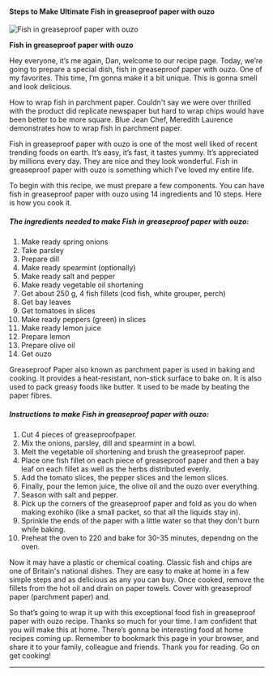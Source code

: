            

#### Steps to Make Ultimate Fish in greaseproof paper with ouzo

![Fish in greaseproof paper with ouzo](https://img-global.cpcdn.com/recipes/a081fd21ea0647cb35e4527395496cde/751x532cq70/fish-in-greaseproof-paper-with-ouzo-recipe-main-photo.jpg)

**Fish in greaseproof paper with ouzo**

Hey everyone, it’s me again, Dan, welcome to our recipe page. Today, we’re going to prepare a special dish, fish in greaseproof paper with ouzo. One of my favorites. This time, I’m gonna make it a bit unique. This is gonna smell and look delicious.

How to wrap fish in parchment paper. Couldn't say we were over thrilled with the product did replicate newspaper but hard to wrap chips would have been better to be more square. Blue Jean Chef, Meredith Laurence demonstrates how to wrap fish in parchment paper.

Fish in greaseproof paper with ouzo is one of the most well liked of recent trending foods on earth. It’s easy, it’s fast, it tastes yummy. It’s appreciated by millions every day. They are nice and they look wonderful. Fish in greaseproof paper with ouzo is something which I’ve loved my entire life.

To begin with this recipe, we must prepare a few components. You can have fish in greaseproof paper with ouzo using 14 ingredients and 10 steps. Here is how you cook it.

##### The ingredients needed to make Fish in greaseproof paper with ouzo:

1.  Make ready spring onions
2.  Take parsley
3.  Prepare dill
4.  Make ready spearmint (optionally)
5.  Make ready salt and pepper
6.  Make ready vegetable oil shortening
7.  Get about 250 g, 4 fish fillets (cod fish, white grouper, perch)
8.  Get bay leaves
9.  Get tomatoes in slices
10.  Make ready peppers (green) in slices
11.  Make ready lemon juice
12.  Prepare lemon
13.  Prepare olive oil
14.  Get ouzo

Greaseproof Paper also known as parchment paper is used in baking and cooking. It provides a heat-resistant, non-stick surface to bake on. It is also used to pack greasy foods like butter. It used to be made by beating the paper fibres.

##### Instructions to make Fish in greaseproof paper with ouzo:

1.  Cut 4 pieces of greaseproofpaper.
2.  Mix the onions, parsley, dill and spearmint in a bowl.
3.  Melt the vegetable oil shortening and brush the greaseproof paper.
4.  Place one fish fillet on each piece of greaseproof paper and then a bay leaf on each fillet as well as the herbs distributed evenly.
5.  Add the tomato slices, the pepper slices and the lemon slices.
6.  Finally, pour the lemon juice, the olive oil and the ouzo over everything.
7.  Season with salt and pepper.
8.  Pick up the corners of the greaseproof paper and fold as you do when making exohiko (like a small packet, so that all the liquids stay in).
9.  Sprinkle the ends of the paper with a little water so that they don't burn while baking.
10.  Preheat the oven to 220 and bake for 30-35 minutes, dependng on the oven.

Now it may have a plastic or chemical coating. Classic fish and chips are one of Britain's national dishes. They are easy to make at home in a few simple steps and as delicious as any you can buy. Once cooked, remove the fillets from the hot oil and drain on paper towels. Cover with greaseproof paper (parchment paper) and.

So that’s going to wrap it up with this exceptional food fish in greaseproof paper with ouzo recipe. Thanks so much for your time. I am confident that you will make this at home. There’s gonna be interesting food at home recipes coming up. Remember to bookmark this page in your browser, and share it to your family, colleague and friends. Thank you for reading. Go on get cooking!

* * *